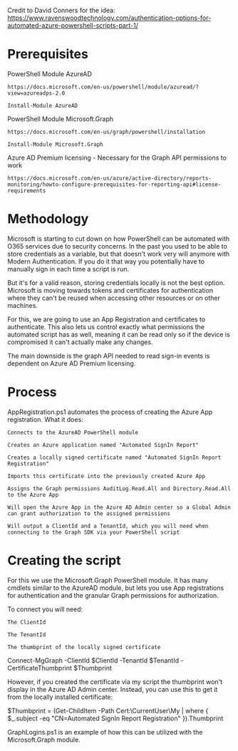 Credit to David Conners for the idea: https://www.ravenswoodtechnology.com/authentication-options-for-automated-azure-powershell-scripts-part-1/ 

# Prerequisites 

PowerShell Module AzureAD 

    https://docs.microsoft.com/en-us/powershell/module/azuread/?view=azureadps-2.0 

    Install-Module AzureAD 

PowerShell Module Microsoft.Graph 

    https://docs.microsoft.com/en-us/graph/powershell/installation 

    Install-Module Microsoft.Graph 

Azure AD Premium licensing - Necessary for the Graph API permissions to work 

    https://docs.microsoft.com/en-us/azure/active-directory/reports-monitoring/howto-configure-prerequisites-for-reporting-api#license-requirements 

 
 
# Methodology  

Microsoft is starting to cut down on how PowerShell can be automated with O365 services due to security concerns. In the past you used to be able to store credentials as a variable, but that doesn't work very will anymore with Modern Authentication. If you do it that way you potentially have to manually sign in each time a script is run.  

But it's for a valid reason, storing credentials locally is not the best option. Microsoft is moving towards tokens and certificates for authentication where they can't be reused when accessing other resources or on other machines.  

For this, we are going to use an App Registration and certificates to authenticate. This also lets us control exactly what permissions the automated script has as well, meaning it can be read only so if the device is compromised it can't actually make any changes. 

The main downside is the graph API needed to read sign-in events is dependent on Azure AD Premium licensing. 


# Process
 
AppRegistration.ps1 automates the process of creating the Azure App registration. What it does: 

    Connects to the AzureAD PowerShell module 

    Creates an Azure application named "Automated SignIn Report" 

    Creates a locally signed certificate named "Automated SignIn Report Registration" 

    Imports this certificate into the previously created Azure App 

    Assigns the Graph permissions AuditLog.Read.All and Directory.Read.All to the Azure App 

    Will open the Azure App in the Azure AD Admin center so a Global Admin can grant authorization to the assigned permissions 

    Will output a ClientId and a TenantId, which you will need when connecting to the Graph SDK via your PowerShell script 


# Creating the script 

For this we use the Microsoft.Graph PowerShell module. It has many cmdlets similar to the AzureAD module, but lets you use App registrations for authentication and the granular Graph permissions for authorization.  

To connect you will need: 

    The ClientId 

    The TenantId 

    The thumbprint of the locally signed certificate 

Connect-MgGraph -ClientId $ClientId -TenantId $TenantId -CertificateThumbprint $Thumbprint 

However, if you created the certificate via my script the thumbprint won't display in the Azure AD Admin center. Instead, you can use this to get it from the locally installed certificate: 

$Thumbprint = (Get-ChildItem -Path Cert:\CurrentUser\My | where { $_.subject -eq "CN=Automated SignIn Report Registration" }).Thumbprint  

GraphLogins.ps1 is an example of how this can be utilized with the Microsoft.Graph module.

 